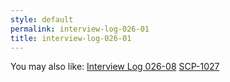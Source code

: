 ```yaml
---
style: default
permalink: interview-log-026-01
title: interview-log-026-01
---
```

You may also like:
[Interview Log 026-08](http://scp-wiki.net/interview-log-026-08)
[SCP-1027](http://scp-wiki.net/scp-1027)